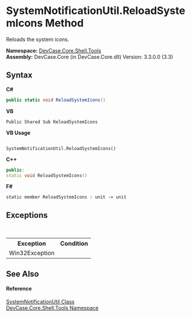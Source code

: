 # SystemNotificationUtil.ReloadSystemIcons Method 
 

Reloads the system icons.

**Namespace:**&nbsp;<a href="N_DevCase_Core_Shell_Tools">DevCase.Core.Shell.Tools</a><br />**Assembly:**&nbsp;DevCase.Core (in DevCase.Core.dll) Version: 3.3.0.0 (3.3)

## Syntax

**C#**<br />
``` C#
public static void ReloadSystemIcons()
```

**VB**<br />
``` VB
Public Shared Sub ReloadSystemIcons
```

**VB Usage**<br />
``` VB Usage

SystemNotificationUtil.ReloadSystemIcons()
```

**C++**<br />
``` C++
public:
static void ReloadSystemIcons()
```

**F#**<br />
``` F#
static member ReloadSystemIcons : unit -> unit 

```


## Exceptions
&nbsp;<table><tr><th>Exception</th><th>Condition</th></tr><tr><td>Win32Exception</td><td /></tr></table>

## See Also


#### Reference
<a href="T_DevCase_Core_Shell_Tools_SystemNotificationUtil">SystemNotificationUtil Class</a><br /><a href="N_DevCase_Core_Shell_Tools">DevCase.Core.Shell.Tools Namespace</a><br />
